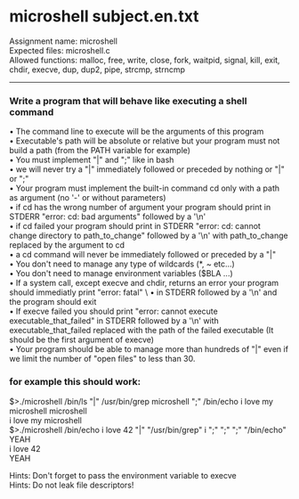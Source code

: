 # microshell      subject.en.txt 
Assignment name:    microshell \
Expected files:           microshell.c  \
Allowed functions:    malloc,  free,  write,  close,  fork,  waitpid,  signal,  kill,  exit,  chdir,  execve,  dup,  dup2,  pipe,  strcmp,  strncmp 
____________________________________________________________________________________________________________

### Write a program that will behave like executing a shell command 

• The command line to execute will be the arguments of this program \
• Executable's path will be absolute or relative but your program must not build a path (from the PATH variable for example) \
• You must implement "|" and ";" like in bash \
• we will never try a "|" immediately followed or preceded by nothing or "|" or ";" \
• Your program must implement the built-in command cd only with a path as argument (no '-' or without parameters) \
• if cd has the wrong number of argument your program should print in STDERR "error: cd: bad arguments" followed by a '\n' \
• if cd failed your program should print in STDERR "error: cd: cannot change directory to path_to_change" followed by a '\n' with path_to_change replaced by the argument to cd \
• a cd command will never be immediately followed or preceded by a "|" \
• You don't need to manage any type of wildcards (*, ~ etc...) \
• You don't need to manage environment variables ($BLA ...) \
• If a system call, except execve and chdir, returns an error your program should immediatly print "error: fatal" \ 
• in STDERR followed by a '\n' and the program should exit \
• If execve failed you should print "error: cannot execute executable_that_failed" in STDERR followed by a '\n' with executable_that_failed replaced with the path of the failed executable (It should be the first argument of execve) \
• Your program should be able to manage more than hundreds of "|" even if we limit the number of "open files" to less than 30. 

### for example this should work:
$>./microshell  /bin/ls  "|"  /usr/bin/grep  microshell  ";"  /bin/echo  i love my microshell
microshell  \
i love my microshell  \
$>./microshell  /bin/echo  i love 42  "|"  "/usr/bin/grep"  i  ";"  ";"  ";"  "/bin/echo" YEAH  \
i love 42  \
YEAH  

Hints: Don't forget to pass the environment variable to execve \
Hints: Do not leak file descriptors! 
